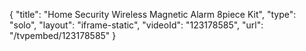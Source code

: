 {
    "title": "Home Security Wireless Magnetic Alarm 8piece Kit",
    "type": "solo",
    "layout": "iframe-static",
    "videoId": "123178585",
    "url": "\/tvpembed\/123178585"
}